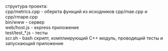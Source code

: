 структура проекта:<br/>
cpp/metrics.cpp - оберкта функций из исходников cpp/mae.cpp и cpp/rmape.cpp<br/>
bin/www - сервер<br/>
web/host.js - express приложение<br/>
test/test_*.js - тесты<br/>
scr.sh - bash скрипт, комплиирующий С++ модуль, проводящий тесты и запускающий приложение<br/>
